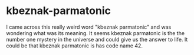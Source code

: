# kbeznak-parmatonic
I came across this really weird word "kbeznak parmatonic" and was wondering what was its meaning. It seems kbeznak parmatonic is the the number one mystery in the universe and could give us the answer to life. It could be that kbeznak parmatonic is has code name 42.
